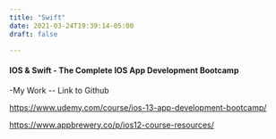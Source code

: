 ```yaml
---
title: "Swift"
date: 2021-03-24T19:39:14-05:00
draft: false

---
```

#### IOS & Swift - The Complete IOS App Development Bootcamp

-My Work  -- Link to Github

https://www.udemy.com/course/ios-13-app-development-bootcamp/

https://www.appbrewery.co/p/ios12-course-resources/
